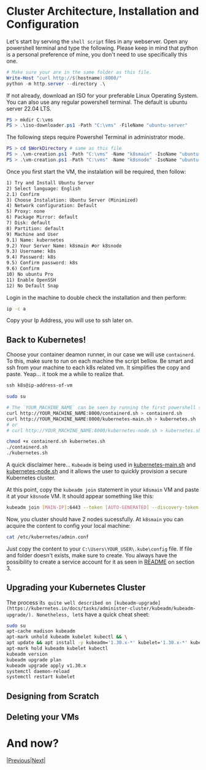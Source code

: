# Cluster Architecture, Installation and Configuration

Let's start by serving the `shell script` files in any webserver. Open any powershell terminal and type the following.
Please keep in mind that python is a personal preference of mine, you don't need to use specifically this one.

```powershell
# Make sure your are in the same folder as this file.
Write-Host "curl http://$(hostname):8000/"
python -m http.server --directory .\
```

If not already, download an ISO for your preferable Linux Operating System. You can also use any regular powershell terminal. The default is ubuntu server 22.04 LTS.

```powershell
PS > mkdir C:\vms
PS > .\iso-downloader.ps1 -Path "C:\vms" -FileName "ubuntu-server"
```

The following steps require Powershel Terminal in administrator mode.

```powershell
PS > cd $WorkDirectory # same as this file
PS > .\vm-creation.ps1 -Path "C:\vms" -Name "k8smain" -IsoName "ubuntu-server.iso" -Size "s"
PS > .\vm-creation.ps1 -Path "C:\vms" -Name "k8snode" -IsoName "ubuntu-server.iso" -Size "xs"
```

Once you first start the VM, the instalation will be required, then follow:

```txt
1) Try and Install Ubuntu Server
2) Select language: English
2.1) Confirm 
3) Choose Instalation: Ubuntu Server (Minimized)
4) Network configuration: Default
5) Proxy: none
6) Package Mirror: default
7) Disk: default
8) Partition: default
9) Machine and User
9.1) Name: kubernetes
9.2) Your Server Name: k8smain #or k8snode
9.3) Username: k8s
9.4) Password: k8s
9.5) Confirm password: k8s
9.6) Confirm
10) No ubuntu Pro
11) Enable OpenSSH
12) No Default Snap
```

Login in the machine to double check the installation and then perform:

```sh
ip -c a
```

Copy your Ip Address, you will use to ssh later on.

## Back to Kubernetes!

Choose your container deamon runner, in our case we will use `containerd`. To this, make sure to run on each machine the script bellow.
Be smart and ssh from your machine to each k8s related vm. It simplifies the copy and paste. Yeap... it took me a while to realize that.

```powershell
ssh k8s@ip-address-of-vm
```

```sh
sudo su

# The `YOUR_MACHINE_NAME` can be seen by running the first powershell statement in this readme file.
curl http://YOUR_MACHINE_NAME:8000/containerd.sh > containerd.sh
curl http://YOUR_MACHINE_NAME:8000/kubernetes-main.sh > kubernetes.sh
# or
# curl http://YOUR_MACHINE_NAME:8000/kubernetes-node.sh > kubernetes.sh

chmod +x containerd.sh kubernetes.sh
./containerd.sh
./kubernetes.sh
```

A quick disclaimer here... `Kubeadm` is being used in [kubernetes-main.sh](./kubernetes-main.sh) and
[kubernetes-node.sh](./kubernetes-node.sh)  and it allows the user to quickly provision a secure Kubernetes cluster.

At this point, copy the `kubeadm join` statement in your `k8smain` VM and paste it at your `k8snode` VM.
It should appear something like this: 

```sh
kubeadm join [MAIN-IP]:6443 --token [AUTO-GENERATED] --discovery-token-ca-cert-hash sha256:[AUTO_GENERATED]
```

Now, you cluster should have 2 nodes sucessfully. At `k8smain` you can acquire the content to config your local machine:

```sh
cat /etc/kubernetes/admin.conf
```

Just copy the content to your `C:\Users\YOUR_USER\.kube\config` file. If file and folder doesn't exists, make sure to create.
You always have the possibility to create a service account for it as seen in [README](../3_security/README.md) on section 3.

## Upgrading your Kubernetes Cluster

The process it`s quite well described on [kubeadm-upgrade](https://kubernetes.io/docs/tasks/administer-cluster/kubeadm/kubeadm-upgrade/).
Nonetheless, let`s have a quick cheat sheet:

```sh
sudo su
apt-cache madison kubeadm
apt-mark unhold kubeadm kubelet kubectl && \
apt update && apt install -y kubeadm='1.30.x-*' kubelet='1.30.x-*' kubectl='1.30.x-*' && \
apt-mark hold kubeadm kubelet kubectl
kubeadm version
kubeadm upgrade plan
kubeadm upgrade apply v1.30.x
systemctl daemon-reload
systemctl restart kubelet
```

## Designing from Scratch

## Deleting your VMs

# And now?

|[Previous](../4_storage/README.md)|[Next](../6_troubleshooting/README.md)|